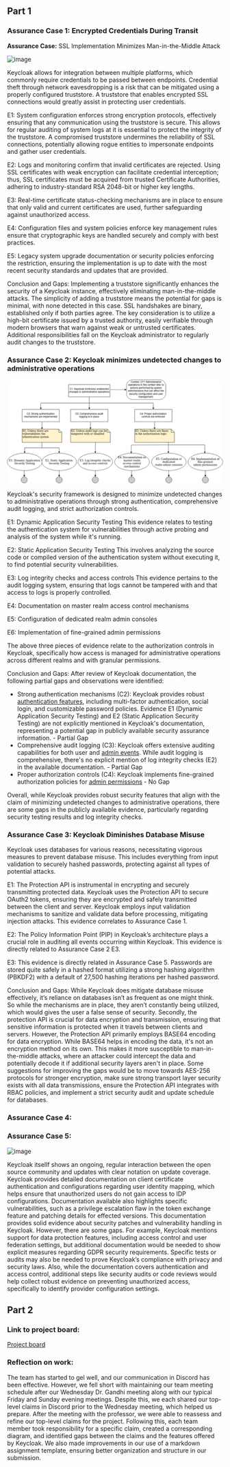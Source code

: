 ## Part 1

<!--- Nick --->
### Assurance Case 1: Encrypted Credentials During Transit
**Assurance Case:** SSL Implementation Minimizes Man-in-the-Middle Attack

![image](https://github.com/user-attachments/assets/704dbc07-1008-4689-a111-3adc051ce6c6)

Keycloak allows for integration between multiple platforms, which commonly require credentials to be passed between endpoints. Credential theft through network eavesdropping is a risk that can be mitigated using a properly configured truststore. A truststore that enables encrypted SSL connections would greatly assist in protecting user credentials.

E1: System configuration enforces strong encryption protocols, effectively ensuring that any communication using the truststore is secure. This allows for regular auditing of system logs at it is essential to protect the integrity of the truststore. A compromised truststore undermines the reliability of SSL connections, potentially allowing rogue entities to impersonate endpoints and gather user credentials.

E2: Logs and monitoring confirm that invalid certificates are rejected. Using SSL certificates with weak encryption can facilitate credential interception; thus, SSL certificates must be acquired from trusted Certificate Authorities, adhering to industry-standard RSA 2048-bit or higher key lengths.

E3: Real-time certificate status-checking mechanisms are in place to ensure that only valid and current certificates are used, further safeguarding against unauthorized access.

E4: Configuration files and system policies enforce key management rules ensure that cryptographic keys are handled securely and comply with best practices.

E5: Legacy system upgrade documentation or security policies enforcing the restriction, ensuring the implementation is up to date with the most recent security standards and updates that are provided.

Conclusion and Gaps: Implementing a truststore significantly enhances the security of a Keycloak instance, effectively eliminating man-in-the-middle attacks. The simplicity of adding a truststore means the potential for gaps is minimal, with none detected in this case. SSL handshakes are binary, established only if both parties agree. The key consideration is to utilize a high-bit certificate issued by a trusted authority, easily verifiable through modern browsers that warn against weak or untrusted certificates. Additional responsibilities fall on the Keycloak administrator to regularly audit changes to the truststore.

<!--- End- Nick --->

<!--- Start- Mike --->
### Assurance Case 2:  Keycloak minimizes undetected changes to administrative operations
![image](/Assurance_Cases/web_console/undetected-changes.png)

Keycloak's security framework is designed to minimize undetected changes to administrative operations through strong authentication, comprehensive audit logging, and strict authorization controls.

E1: Dynamic Application Security Testing
This evidence relates to testing the authentication system for vulnerabilities through active probing and analysis of the system while it's running. 

E2: Static Application Security Testing
This involves analyzing the source code or compiled version of the authentication system without executing it, to find potential security vulnerabilities. 

E3: Log integrity checks and access controls
This evidence pertains to the audit logging system, ensuring that logs cannot be tampered with and that access to logs is properly controlled. 

E4: Documentation on master realm access control mechanisms

E5: Configuration of dedicated realm admin consoles

E6: Implementation of fine-grained admin permissions

The above three pieces of evidence relate to the authorization controls in Keycloak, specifically how access is managed for administrative operations across different realms and with granular permissions.

Conclusion and Gaps: After review of Keycloak documentation, the following partial gaps and observations were identified:

- Strong authentication mechanisms (C2):
    Keycloak provides robust [authentication features](https://www.keycloak.org/docs/latest/server_admin/#configuring-authentication_server_administration_guide), including multi-factor authentication, social login, and customizable password policies. Evidence E1 (Dynamic Application Security Testing) and E2 (Static Application Security Testing) are not explicitly mentioned in Keycloak's documentation, representing a potential gap in publicly available security assurance information. - Partial Gap
- Comprehensive audit logging (C3):
    Keycloak offers extensive auditing capabilities for both user and [admin events](https://www.keycloak.org/docs/latest/server_admin/#auditing-admin-events_). While audit logging is comprehensive, there's no explicit mention of log integrity checks (E2) in the available documentation. - Partial Gap
- Proper authorization controls (C4):
    Keycloak implements fine-grained authorization policies for [admin permissions](https://www.keycloak.org/docs/latest/server_admin/#_admin_permissions) - No Gap

 Overall, while Keycloak provides robust security features that align with the claim of minimizing undetected changes to administrative operations, there are some gaps in the publicly available evidence, particularly regarding security testing results and log integrity checks.   

<!--- End- Mike --->

<!--- Start - Connor --->
### Assurance Case 3: Keycloak Diminishes Database Misuse

Keycloak uses databases for various reasons, necessitating vigorous measures to prevent database misuse. This includes everything from input validation to securely hashed passwords, protecting against all types of potential attacks.

E1: The Protection API is instrumental in encrypting and securely transmitting protected data. Keycloak uses the Protection API to secure OAuth2 tokens, ensuring they are encrypted and safely transmitted between the client and server.  Keycloak employs input validation mechanisms to sanitize and validate data before processing, mitigating injection attacks. This evidence correlates to Assurance Case 1.

E2: The Policy Information Point (PIP) in Keycloak’s architecture plays a crucial role in auditing all events occurring within Keycloak. This evidence is directly related to Assurance Case 2 E3.

E3: This evidence is directly related in Assurance Case 5. Passwords are stored quite safely in a hashed format utilizing a strong hashing algorithm (PBKDF2) with a default of 27,500 hashing iterations per hashed password.  

Conclusion and Gaps: While Keycloak does mitigate database misuse effectively, it’s reliance on databases isn’t as frequent as one might think. So while the mechanisms are in place, they aren’t constantly being utilized, which would gives the user a false sense of security.
Secondly, the protection API is crucial for data encryption and transmission, ensuring that sensitive information is protected when it travels between clients and servers. However, the Protection API primarily employs BASE64 encoding for data encryption. While BASE64 helps in encoding the data, it's not an encryption method on its own. This makes it more susceptible to man-in-the-middle attacks, where an attacker could intercept the data and potentially decode it if additional security layers aren't in place. Some suggestions for improving the gaps would be to move towards AES-256 protocols for stronger encryption, make sure strong transport layer security exists with all data transmissions, ensure the Protection API integrates with RBAC policies, and implement a strict security audit and update schedule for databases. 


<!--- End - Connor --->


<!--- Start - Damian --->
### Assurance Case 4:  



<!--- End - Damian --->


<!--- Start - Brian --->
### Assurance Case 5: 
![image](https://github.com/user-attachments/assets/ed0d6003-5492-4a7c-918c-8ea73d9e549f)



Keycloak itsellf shows an ongoing, regular interaction between the open source community and updates with clear notation on update coverage.  Keycloak provides detailed documentation on client certificate authentication and configurations regarding user identity mapping, which helps ensure that unauthorized users do not gain access to IDP configurations.  Documentation available also highlights specific vulnerabilities, such as a privilege escalation flaw in the token exchange feature and patching details for effected versions.  This documentation provides solid evidence about security patches and vulnerability handling in Keycloak.  However, there are some gaps.  For example, Keycloak mentions support for data protection features, including access control and user federation settings, but additional documentation would be needed to show explicit measures regarding GDPR security requirements.  Specific tests or audits may also be needed to prove Keycloak’s compliance with privacy and security laws.  Also, while the documentation covers authentication and access control, additional steps like security audits or code reviews would help collect robust evidence on preventing unauthorized access, specifically to identify provider configuration settings.

<!--- End - Brian --->


## Part 2

### Link to project board: 
[Project board](https://github.com/users/mhenke/projects/7)

### Reflection on work:
The team has started to gel well, and our communication in Discord has been effective. However, we fell short with maintaining our team meeting schedule after our Wednesday Dr. Gandhi  meeting along with our typical Friday and Sunday evening meetings. Despite this, we each shared our top-level claims in Discord prior to the Wednesday meeting, which helped us prepare. After the meeting with the professor, we were able to reassess and refine our top-level claims for the project. Following this, each team member took responsibility for a specific claim, created a corresponding diagram, and identified gaps between the claims and the features offered by Keycloak. We also made improvements in our use of a markdown assignment template, ensuring better organization and structure in our submission.


